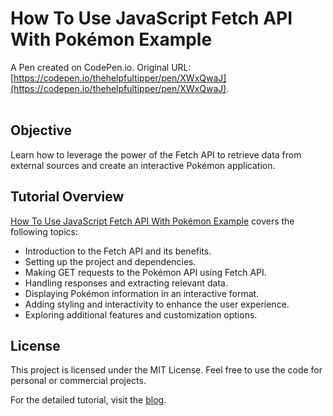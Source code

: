 # How To Use JavaScript Fetch API <br> With Pokémon Example

A Pen created on CodePen.io. Original URL: [https://codepen.io/thehelpfultipper/pen/XWxQwaJ](https://codepen.io/thehelpfultipper/pen/XWxQwaJ).
<br/></br>
## Objective
Learn how to leverage the power of the Fetch API to retrieve data from external sources and create an interactive Pokémon application.

## Tutorial Overview
[How To Use JavaScript Fetch API With Pokémon Example](https://thehelpfultipper.com/javascript-fetch-api-pokemon-example/) covers the following topics:

- Introduction to the Fetch API and its benefits.
- Setting up the project and dependencies.
- Making GET requests to the Pokémon API using Fetch API.
- Handling responses and extracting relevant data.
- Displaying Pokémon information in an interactive format.
- Adding styling and interactivity to enhance the user experience.
- Exploring additional features and customization options.

## License
This project is licensed under the MIT License. Feel free to use the code for personal or commercial projects.

For the detailed tutorial, visit the [blog](https://thehelpfultipper.com/).

